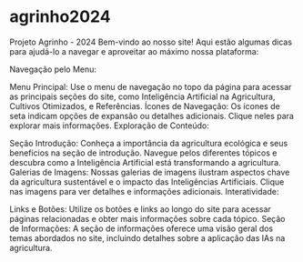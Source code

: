 # agrinho2024
Projeto Agrinho - 2024 
Bem-vindo ao nosso site! Aqui estão algumas dicas para ajudá-lo a navegar e aproveitar ao máximo nossa plataforma:

Navegação pelo Menu:

Menu Principal: Use o menu de navegação no topo da página para acessar as principais seções do site, como Inteligência Artificial na Agricultura, Cultivos Otimizados, e Referências.
Ícones de Navegação: Os ícones de seta indicam opções de expansão ou detalhes adicionais. Clique neles para explorar mais informações.
Exploração de Conteúdo:

Seção Introdução: Conheça a importância da agricultura ecológica e seus benefícios na seção de introdução. Navegue pelos diferentes tópicos e descubra como a Inteligência Artificial está transformando a agricultura.
Galerias de Imagens: Nossas galerias de imagens ilustram aspectos chave da agricultura sustentável e o impacto das Inteligências Artificiais. Clique nas imagens para ver detalhes e informações adicionais.
Interatividade:

Links e Botões: Utilize os botões e links ao longo do site para acessar páginas relacionadas e obter mais informações sobre cada tópico.
Seção de Informações: A seção de informações oferece uma visão geral dos temas abordados no site, incluindo detalhes sobre a aplicação das IAs na agricultura.
